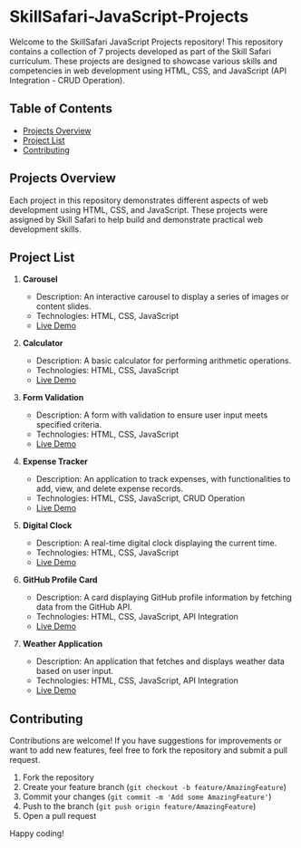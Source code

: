 # SkillSafari-JavaScript-Projects

Welcome to the SkillSafari JavaScript Projects repository! This repository contains a collection of 7 projects developed as part of the Skill Safari curriculum. These projects are designed to showcase various skills and competencies in web development using HTML, CSS, and JavaScript (API Integration - CRUD Operation).

## Table of Contents

- [Projects Overview](#projects-overview)
- [Project List](#project-list)
- [Contributing](#contributing)

## Projects Overview

Each project in this repository demonstrates different aspects of web development using HTML, CSS, and JavaScript. These projects were assigned by Skill Safari to help build and demonstrate practical web development skills.

## Project List

1. **Carousel**

   - Description: An interactive carousel to display a series of images or content slides.
   - Technologies: HTML, CSS, JavaScript
   - [Live Demo](https://project01-carousel.netlify.app/)

2. **Calculator**

   - Description: A basic calculator for performing arithmetic operations.
   - Technologies: HTML, CSS, JavaScript
   - [Live Demo](https://project02-calculator.netlify.app/)

3. **Form Validation**

   - Description: A form with validation to ensure user input meets specified criteria.
   - Technologies: HTML, CSS, JavaScript
   - [Live Demo](https://project03-form-validation.netlify.app/)

4. **Expense Tracker**

   - Description: An application to track expenses, with functionalities to add, view, and delete expense records.
   - Technologies: HTML, CSS, JavaScript, CRUD Operation
   - [Live Demo](https://project04-expense-tracker.netlify.app/)

5. **Digital Clock**

   - Description: A real-time digital clock displaying the current time.
   - Technologies: HTML, CSS, JavaScript
   - [Live Demo](https://project05-digital-clock.netlify.app/)

6. **GitHub Profile Card**

   - Description: A card displaying GitHub profile information by fetching data from the GitHub API.
   - Technologies: HTML, CSS, JavaScript, API Integration
   - [Live Demo](https://project06-github-profile-card.netlify.app/)

7. **Weather Application**
   - Description: An application that fetches and displays weather data based on user input.
   - Technologies: HTML, CSS, JavaScript, API Integration
   - [Live Demo](https://project07-weather-application.netlify.app/)

## Contributing

Contributions are welcome! If you have suggestions for improvements or want to add new features, feel free to fork the repository and submit a pull request.

1. Fork the repository
2. Create your feature branch (`git checkout -b feature/AmazingFeature`)
3. Commit your changes (`git commit -m 'Add some AmazingFeature'`)
4. Push to the branch (`git push origin feature/AmazingFeature`)
5. Open a pull request

Happy coding!
